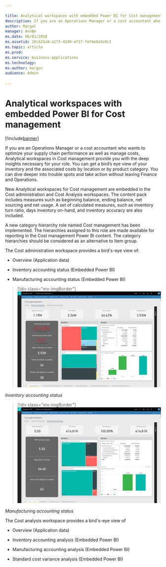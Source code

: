 ```yaml
---

title: Analytical workspaces with embedded Power BI for Cost management
description: If you are an Operations Manager or a cost accountant who wants to optimize your supply chain performance as well as manage costs, Analytical workspaces in Cost management provide you with the deep insights necessary for your role.
author: MargoC
manager: AnnBe
ms.date: 06/01/2018
ms.assetid: 16c621a9-a1f3-4240-af27-fe74e9a3c0c1
ms.topic: article
ms.prod: 
ms.service: business-applications
ms.technology: 
ms.author: margoc
audience: Admin

---
```

#  Analytical workspaces with embedded Power BI for Cost management




[!include[banner](../../includes/banner.md)]

If you are an Operations Manager or a cost accountant who wants to optimize your
supply chain performance as well as manage costs, Analytical workspaces in Cost
management provide you with the deep insights necessary for your role. You can
get a bird’s eye view of your inventory and the associated costs by location or
by product category. You can dive deeper into trouble spots and take action
without leaving Finance and Operations.

New Analytical workspaces for Cost management are embedded in the Cost
administration and Cost Analysis workspaces. The content pack includes measures
such as beginning balance, ending balance, net sourcing and net usage. A set of
calculated measures, such as inventory turn ratio, days inventory on-hand, and
inventory accuracy are also included.

A new category hierarchy role named Cost management has been implemented. The
hierarchies assigned to this role are made available for reporting in the Cost
management Power BI content. The category hierarchies should be considered as an
alternative to Item group.

The Cost administration workspace provides a bird's-eye view of:

-   Overview (Application data)

-   Inventory accounting status (Embedded Power BI)

-   Manufacturing accounting status (Embedded Power BI)

> [!div class="mx-imgBorder"] 
> ![A screenshot showing the Inventory accounting status Power BI content in Cost Administration](media/analytical-workspaces-embedded-power-bi-cost-management-1.png "A screenshot showing the Inventory accounting status Power BI content in Cost Administration")
<!-- new FO Inventory accounting status overview.png -->


*Inventory accounting status*

> [!div class="mx-imgBorder"] 
> ![A screenshot showing the Manufacturing accounting status Power BI content in Cost Administration](media/analytical-workspaces-embedded-power-bi-cost-management-2.png "A screenshot showing the Manufacturing accounting status Power BI content in Cost Administration")
<!-- New FO Manufacturing accounting status overview.png -->


*Manufacturing accounting status*

The Cost analysis workspace provides a bird's-eye view of

-   Overview (Application data)

-   Inventory accounting analysis (Embedded Power BI)

-   Manufacturing accounting analysis (Embedded Power BI)

-   Standard cost variance analysis (Embedded Power BI)
